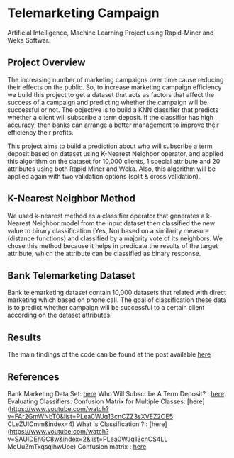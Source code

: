 # Telemarketing Campaign
 Artificial Intelligence, Machine Learning Project using Rapid-Miner and Weka Softwar.

## Project Overview 
The increasing number of marketing campaigns over time cause reducing their effects on the public. So, to increase marketing campaign efficiency we build this project to get a dataset that acts as factors that affect the success of a campaign and predicting whether the campaign will be successful or not.
The objective is to build a KNN classifier that predicts whether a client will subscribe a term deposit. If the classifier has high accuracy, then banks can arrange a better management to improve their efficiency their profits.

This project aims to build a prediction about who will subscribe a term deposit based on dataset using K-Nearest Neighbor operator, and applied this algorithm on the dataset for 10,000 clients, 1 special attribute and 20 attributes using both Rapid Miner and Weka. Also, this algorithm will be applied again with two validation options (split & cross validation).

## K-Nearest Neighbor Method
We used k-nearest method as a classifier operator that generates a k-Nearest Neighbor model from the input dataset then classified the new value to binary classification (Yes, No) based on a similarity measure (distance functions) and classified by a majority vote of its neighbors. We chose this method because it helps in predicate the results of the target attribute, which the attribute can be classified as binary response.

## Bank Telemarketing Dataset
Bank telemarketing dataset contain 10,000 datasets that related with direct marketing which based on phone call. The goal of classification these data is to predict whether campaign will be successful to a certain client according on the dataset attributes.

## Results
The main findings of the code can be found at the post available [here](https://medium.com/@algethamishahad/telemarketing-campaign-280e253ea8c5?sk=5707e576a9194ece2f94f68d54d68cb3)



## References
Bank Marketing Data Set: [here](https://archive.ics.uci.edu/ml/datasets/Bank+Marketing)
Who Will Subscribe A Term Deposit? : [here](http://www.columbia.edu/~jc4133/ADA-Project.pdf) 
Evaluating Classifiers: Confusion Matrix for Multiple Classes: [here](https://www.youtube.com/watch?v=FAr2GmWNbT0&list=PLea0WJq13cnCZZ3sXVEZ2OE5 CLeZUlCmm&index=4) 
What is Classification ? : [here](https://www.youtube.com/watch?v=SAUIDEhGC8w&index=2&list=PLea0WJq13cnCS4LL MeUuZmTxqsqlhwUoe) 
Confusion matrix : [here](https://en.wikipedia.org/wiki/Confusion_matrix) 
